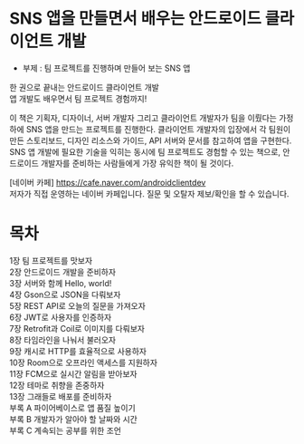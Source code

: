 # SNS 앱을 만들면서 배우는 안드로이드 클라이언트 개발
- 부제 : 팀 프로젝트를 진행하며 만들어 보는 SNS 앱
  
한 권으로 끝내는 안드로이드 클라이언트 개발  
앱 개발도 배우면서 팀 프로젝트 경험까지!  
  
이 책은 기획자, 디자이너, 서버 개발자 그리고 클라이언트 개발자가 팀을 이뤘다는 가정 하에 SNS 앱을 만드는 프로젝트를 진행한다. 클라이언트 개발자의 입장에서 각 팀원이 만든 스토리보드, 디자인 리소스와 가이드, API 서버와 문서를 참고하여 앱을 구현한다. SNS 앱 개발에 필요한 기술을 익히는 동시에 팀 프로젝트도 경험할 수 있는 책으로, 안드로이드 개발자를 준비하는 사람들에게 가장 유익한 책이 될 것이다.
  
[네이버 카페] https://cafe.naver.com/androidclientdev  
저자가 직접 운영하는 네이버 카페입니다. 질문 및 오탈자 제보/확인을 할 수 있습니다.

# 목차
1장 팀 프로젝트를 맛보자  
2장 안드로이드 개발을 준비하자  
3장 서버와 함께 Hello, world!  
4장 Gson으로 JSON을 다뤄보자  
5장 REST API로 오늘의 질문을 가져오자  
6장 JWT로 사용자를 인증하자  
7장 Retrofit과 Coil로 이미지를 다뤄보자  
8장 타임라인을 나눠서 불러오자  
9장 캐시로 HTTP를 효율적으로 사용하자  
10장 Room으로 오프라인 액세스를 지원하자  
11장 FCM으로 실시간 알림을 받아보자  
12장 테마로 취향을 존중하자    
13장 그래들로 배포를 준비하자  
부록 A 파이어베이스로 앱 품질 높이기  
부록 B 개발자가 알아야 할 날짜와 시간  
부록 C 계속되는 공부를 위한 조언  

